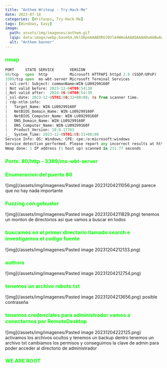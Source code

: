 ```yaml
---
title: "Anthem Writeup - Try-Hack-Me"
date: 2023-07-18
categories: [Writeups, Try-Hack-Me]
tags: [Windows, Easy]
image: 
  path: assets/img/imagenes/anthem.gif
  lqip: data:image/webp;base64,UklGRpoAAABXRUJQVlA4WAoAAAAQAAAADwAABwAAQUxQSDIAAAARL0AmbZurmr57yyIiqE8oiG0bejIYEQTgqiDA9vqnsUSI6H+oAERp2HZ65qP/VIAWAFZQOCBCAAAA8AEAnQEqEAAIAAVAfCWkAALp8sF8rgRgAP7o9FDvMCkMde9PK7euH5M1m6VWoDXf2FkP3BqV0ZYbO6NA/VFIAAAA
  alt: "Anthem banner"
---
```

<style>
  h3 {
    color: #00FF00; /* Puedes cambiar "blue" por cualquier color que desees */
  }
</style>
### nmap

```python
PORT     STATE SERVICE       VERSION
80/tcp   open  http          Microsoft HTTPAPI httpd 2.0 (SSDP/UPnP)
3389/tcp open  ms-wbt-server Microsoft Terminal Services
| ssl-cert: Subject: commonName=WIN-LU09299160F
| Not valid before: 2023-12-04T00:54:30
|_Not valid after:  2024-06-04T00:54:30
|_ssl-date: 2023-12-05T01:06:32+00:00; 0s from scanner time.
| rdp-ntlm-info: 
|   Target_Name: WIN-LU09299160F
|   NetBIOS_Domain_Name: WIN-LU09299160F
|   NetBIOS_Computer_Name: WIN-LU09299160F
|   DNS_Domain_Name: WIN-LU09299160F
|   DNS_Computer_Name: WIN-LU09299160F
|   Product_Version: 10.0.17763
|_  System_Time: 2023-12-05T01:05:31+00:00
Service Info: OS: Windows; CPE: cpe:/o:microsoft:windows
Service detection performed. Please report any incorrect results at https://nmap.org/submit/ .
Nmap done: 1 IP address (1 host up) scanned in 211.77 seconds
```

### Ports: 80/http - 3389/ms-wbt-server

### Enumeracion del puerto 80
![img](/assets/img/imagenes/Pasted image 20231204211056.png)
parece que no hay nada importante

### Fuzzing con gobuster
![img](/assets/img/imagenes/Pasted image 20231204211829.png)
tenemos un monton de directorios asi que vamos a buscar en todos

### buscamos en el primer directorio llamado search e investigamos el codigo fuente 
![img](/assets/img/imagenes/Pasted image 20231204212133.png)

### authors
![img](/assets/img/imagenes/Pasted image 20231204212754.png)

### tenemos un archivo robots.txt
![img](/assets/img/imagenes/Pasted image 20231204213656.png)
posible contraseña

### tenemos credenciales para administrador vamos a conectarnos por RemoteDesktop
![img](/assets/img/imagenes/Pasted image 20231204222125.png)
activamos los archivos ocultos y tenemos un backup dentro tenemos un archivo txt cambiamos los permisos y conseguimos la clave de admin para poder acceder al directorio de administrador

### WE ARE ROOT
